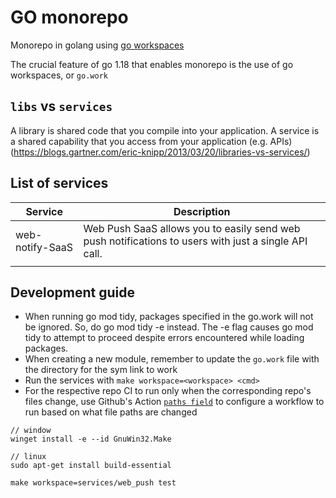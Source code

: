 # GO monorepo
Monorepo in golang using [go workspaces](https://go.dev/doc/tutorial/workspaces)

The crucial feature of go 1.18 that enables monorepo is the use of go workspaces, or `go.work`

## `libs` vs `services`
A library is shared code that you compile into your application. A service is a shared capability that you access from your application (e.g. APIs) (https://blogs.gartner.com/eric-knipp/2013/03/20/libraries-vs-services/)

## List of services
| Service         | Description                                                                                          |
|-----------------|------------------------------------------------------------------------------------------------------|
| web-notify-SaaS | Web Push SaaS allows you to easily send web push notifications to users with just a single API call. |
|                 |                                                                                                      |

## Development guide
- When running go mod tidy, packages specified in the go.work will not be ignored. So, do go mod tidy -e instead. The -e flag causes go mod tidy to attempt to proceed despite errors encountered while loading packages.
- When creating a new module, remember to update the `go.work` file with the directory for the sym link to work
- Run the services with `make workspace=<workspace> <cmd>`
- For the respective repo CI to run only when the corresponding repo's files change, use Github's Action [`paths field`](https://docs.github.com/en/actions/using-workflows/workflow-syntax-for-github-actions#onpushpull_requestpull_request_targetpathspaths-ignore) to configure a workflow to run based on what file paths are changed

```
// window
winget install -e --id GnuWin32.Make

// linux
sudo apt-get install build-essential

make workspace=services/web_push test
```